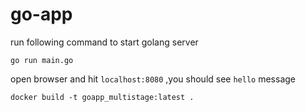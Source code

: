 # go-app

run following command to start golang server

```
go run main.go
```

open browser and hit `localhost:8080` ,you should see `hello` message

```
docker build -t goapp_multistage:latest .
```
